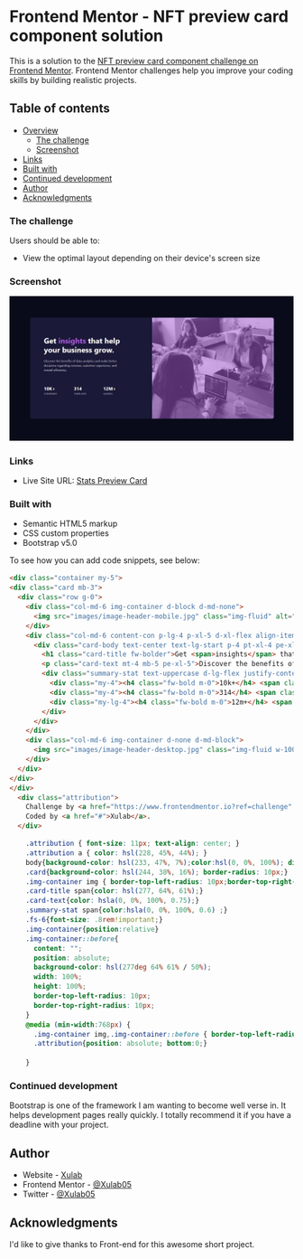 # Frontend Mentor - NFT preview card component solution

This is a solution to the [NFT preview card component challenge on Frontend Mentor](https://www.frontendmentor.io/challenges/nft-preview-card-component-SbdUL_w0U). Frontend Mentor challenges help you improve your coding skills by building realistic projects. 

## Table of contents

- [Overview](#overview)
  - [The challenge](#the-challenge)
  - [Screenshot](#screenshot)
- [Links](#links)
- [Built with](#built-with)
- [Continued development](#continued-development)
- [Author](#author)
- [Acknowledgments](#acknowledgments)


### The challenge

Users should be able to:

- View the optimal layout depending on their device's screen size


### Screenshot

![](./screenshot.jpg)

### Links

- Live Site URL: [Stats Preview Card](https://xulab5.github.io/Stats-Preview-Card/)

### Built with

- Semantic HTML5 markup
- CSS custom properties
- Bootstrap v5.0

To see how you can add code snippets, see below:

```html
<div class="container my-5">
<div class="card mb-3">
  <div class="row g-0">
    <div class="col-md-6 img-container d-block d-md-none">
      <img src="images/image-header-mobile.jpg" class="img-fluid" alt="student image">
    </div>
    <div class="col-md-6 content-con p-lg-4 p-xl-5 d-xl-flex align-items-xl-center">
      <div class="card-body text-center text-lg-start p-4 pt-xl-4 pe-xl-5">
        <h1 class="card-title fw-bolder">Get <span>insights</span> that help your business grow.</h1>
        <p class="card-text mt-4 mb-5 pe-xl-5">Discover the benefits of data analytics and make better decisions regarding revenue, customer experience, and overall efficiency.</p>
        <div class="summary-stat text-uppercase d-lg-flex justify-content-lg-between pe-xl-5 me-xl-5">
          <div class="my-4"><h4 class="fw-bold m-0">10k+</h4> <span class="fs-6">companies</span></div>
          <div class="my-4"><h4 class="fw-bold m-0">314</h4> <span class="fs-6">templates</span></div>
          <div class="my-lg-4"><h4 class="fw-bold m-0">12m+</h4> <span class="fs-6">queries</span></div>
        </div>
      </div>
    </div>
    <div class="col-md-6 img-container d-none d-md-block">
      <img src="images/image-header-desktop.jpg" class="img-fluid w-100 h-100" alt="student image">
    </div>
  </div>
</div>
</div>
  <div class="attribution">
    Challenge by <a href="https://www.frontendmentor.io?ref=challenge" target="_blank">Frontend Mentor</a>. 
    Coded by <a href="#">Xulab</a>.
  </div>
```
```css
    .attribution { font-size: 11px; text-align: center; }
    .attribution a { color: hsl(228, 45%, 44%); }
    body{background-color: hsl(233, 47%, 7%);color:hsl(0, 0%, 100%); display: grid; place-items: center; height: 100vh; margin:0px; padding:0px;}
    .card{background-color: hsl(244, 38%, 16%); border-radius: 10px;}
    .img-container img { border-top-left-radius: 10px;border-top-right-radius: 10px;}
    .card-title span{color: hsl(277, 64%, 61%);}
    .card-text{color: hsla(0, 0%, 100%, 0.75);}
    .summary-stat span{color:hsla(0, 0%, 100%, 0.6) ;}
    .fs-6{font-size: .8rem!important;}
    .img-container{position:relative}
    .img-container::before{
      content: "";
      position: absolute;
      background-color: hsl(277deg 64% 61% / 50%);
      width: 100%;
      height: 100%;
      border-top-left-radius: 10px;
      border-top-right-radius: 10px;
    }
    @media (min-width:768px) {
      .img-container img,.img-container::before { border-top-left-radius: 0px; border-bottom-right-radius: 10px; }
      .attribution{position: absolute; bottom:0;}
      
    }
```

### Continued development

Bootstrap is one of the framework I am wanting to become well verse in. It helps development pages really quickly. I totally recommend it if you have a deadline with your project.

## Author

- Website - [Xulab](https://substeven.netlify.app/)
- Frontend Mentor - [@Xulab05](https://www.frontendmentor.io/profile/Xulab5)
- Twitter - [@Xulab05](https://www.instagram.com/xulab05/)

## Acknowledgments
I'd like to give thanks to Front-end for this awesome short project.
